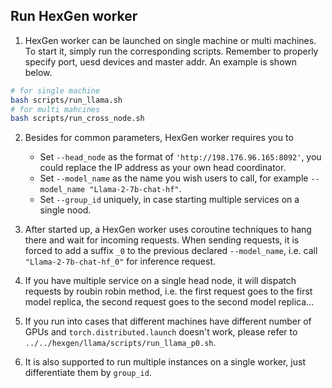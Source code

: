 ## Run HexGen worker

1. HexGen worker can be launched on single machine or multi machines. To start it, simply run the corresponding scripts. Remember to properly specify port, uesd devices and master addr. An example is shown below.

```bash
# for single machine
bash scripts/run_llama.sh
# for multi mahcines
bash scripts/run_cross_node.sh
```

2. Besides for common parameters, HexGen worker requires you to
    - Set `--head_node` as the format of `'http://198.176.96.165:8092'`, you could replace the IP address as your own head coordinator.
    - Set `--model_name` as the name you wish users to call, for example `--model_name "Llama-2-7b-chat-hf"`.
    - Set `--group_id` uniquely, in case starting multiple services on a single nood. 

3. After started up, a HexGen worker uses coroutine techniques to hang there and wait for incoming requests. When sending requests, it is forced to add a suffix `_0` to the previous declared `--model_name`, i.e. call `"Llama-2-7b-chat-hf_0"` for inference request.

4. If you have multiple service on a single head node, it will dispatch requests by roubin robin method, i.e. the first request goes to the first model replica, the second request goes to the second model replica...

5. If you run into cases that different machines have different number of GPUs and `torch.distributed.launch` doesn't work, please refer to `../../hexgen/llama/scripts/run_llama_p0.sh`.

6. It is also supported to run multiple instances on a single worker, just differentiate them by `group_id`.
